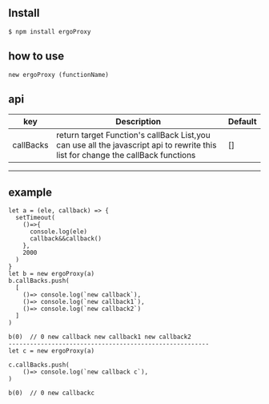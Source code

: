 ## Install

`$ npm install ergoProxy`

## how to use 
 
`new ergoProxy (functionName)`

## api 
| key   | Description                                | Default |
|-------|----------------------------|-------------------|
|callBacks | return target Function's callBack List,you can use all the javascript api to rewrite this list for change the callBack functions |  [] |
---------------------------------------------------------
 
## example
```
let a = (ele, callback) => {
  setTimeout(
    ()=>{
      console.log(ele)
      callback&&callback()
    },
    2000
  )
}
let b = new ergoProxy(a)
b.callBacks.push(
  [
    ()=> console.log(`new callback`),
    ()=> console.log(`new callback1`),
    ()=> console.log(`new callback2`)
  ]
)

b(0)  // 0 new callback new callback1 new callback2
--------------------------------------------------------
let c = new ergoProxy(a)

c.callBacks.push(
    ()=> console.log(`new callback c`),
)

b(0)  // 0 new callbackc

```